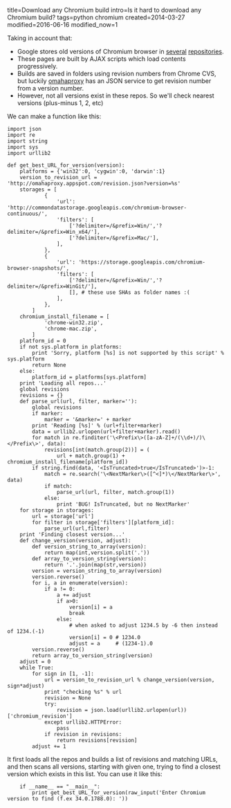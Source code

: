 title=Download any Chromium build
intro=Is it hard to download any Chromium build?
tags=python chromium
created=2014-03-27
modified=2016-06-16
modified_now=1


Taking in account that:

* Google stores old versions of Chromium browser in [several](http://commondatastorage.googleapis.com/chromium-browser-continuous/) [repositories](https://storage.googleapis.com/chromium-browser-snapshots/).
* These pages are built by AJAX scripts which load contents progressively.
* Builds are saved in folders using revision numbers from Chrome CVS, but luckily [omahaproxy](http://omahaproxy.appspot.com/) has an JSON service to get revision number from a version number.
* However, not all versions exist in these repos. So we'll check nearest versions (plus-minus 1, 2, etc)

We can make a function like this:

	import json
	import re
	import string
	import sys
	import urllib2
	
	def get_best_URL_for_version(version):
		platforms = {'win32':0, 'cygwin':0, 'darwin':1}
		version_to_revision_url = 'http://omahaproxy.appspot.com/revision.json?version=%s'
		storages = [
				{
					'url': 'http://commondatastorage.googleapis.com/chromium-browser-continuous/',
					'filters': [
						['?delimiter=/&prefix=Win/','?delimiter=/&prefix=Win_x64/'],
						['?delimiter=/&prefix=Mac/'],
					],
				},
				{
					'url': 'https://storage.googleapis.com/chromium-browser-snapshots/',
					'filters': [
						['?delimiter=/&prefix=Win/','?delimiter=/&prefix=WinGit/'],
						[], # these use SHAs as folder names :(
					],
				},
			]
		chromium_install_filename = [
				'chrome-win32.zip',
				'chrome-mac.zip',
			]
		platform_id = 0
		if not sys.platform in platforms:
			print 'Sorry, platform [%s] is not supported by this script' % sys.platform
			return None
		else:
			platform_id = platforms[sys.platform]
		print 'Loading all repos...'
		global revisions
		revisions = {}
		def parse_url(url, filter, marker=''):
			global revisions
			if marker:
				marker = '&marker=' + marker
			print 'Reading [%s]' % (url+filter+marker)
			data = urllib2.urlopen(url+filter+marker).read()
			for match in re.finditer('\<Prefix\>([a-zA-Z]+/(\\d+)/)\</Prefix\>', data):
				revisions[int(match.group(2))] = (
					url + match.group(1) + chromium_install_filename[platform_id])
			if string.find(data, '<IsTruncated>true</IsTruncated>')>-1:
				match = re.search('\<NextMarker\>([^<]*)\</NextMarker\>', data)
				if match:
					parse_url(url, filter, match.group(1))
				else:
					print 'BUG! IsTruncated, but no NextMarker'
		for storage in storages:
			url = storage['url']
			for filter in storage['filters'][platform_id]:
				parse_url(url,filter)
		print 'Finding closest version...'
		def change_version(version, adjust):
			def version_string_to_array(version):
				return map(int,version.split('.'))
			def array_to_version_string(version):
				return '.'.join(map(str,version))
			version = version_string_to_array(version)
			version.reverse()
			for i, a in enumerate(version):
				if a != 0:
					a += adjust
					if a>0:
						version[i] = a
						break
					else:
						# when asked to adjust 1234.5 by -6 then instead of 1234.(-1)
						version[i] = 0 # 1234.0
						adjust = a     # (1234-1).0
			version.reverse()
			return array_to_version_string(version)
		adjust = 0
		while True:
			for sign in [1, -1]:
				url = version_to_revision_url % change_version(version, sign*adjust)
				print "checking %s" % url
				revision = None
				try:
					revision = json.load(urllib2.urlopen(url))['chromium_revision']
				except urllib2.HTTPError:
					pass
				if revision in revisions:
					return revisions[revision]
			adjust += 1

It first loads all the repos and builds a list of revisions and matching URLs, and then scans all versions, starting with given one, trying to find a closest version which exists in this list.
You can use it like this:

		if __name__ == "__main__":
			print get_best_URL_for_version(raw_input('Enter Chromium version to find (f.ex 34.0.1788.0): '))

<script src="/microlight.js"></script>
